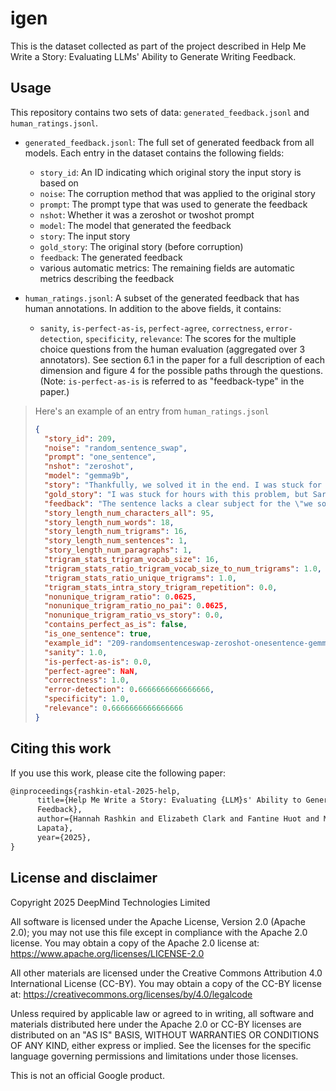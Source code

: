 # igen

This is the dataset collected as part of the project described in Help Me Write
a Story: Evaluating LLMs' Ability to Generate Writing Feedback.

## Usage

This repository contains two sets of data: `generated_feedback.jsonl` and `human_ratings.jsonl`.

- `generated_feedback.jsonl`: The full set of generated feedback from all
  models. Each entry in the dataset contains the following fields:
    - `story_id`: An ID indicating which original story the input story is based
    on
    - `noise`: The corruption method that was applied to the original story
    - `prompt`: The prompt type that was used to generate the feedback
    - `nshot`: Whether it was a zeroshot or twoshot prompt
    - `model`: The model that generated the feedback
    - `story`: The input story
    - `gold_story`: The original story (before corruption)
    - `feedback`: The generated feedback
    - various automatic metrics: The remaining fields are automatic metrics describing the feedback

- `human_ratings.jsonl`: A subset of the generated feedback that has human annotations. In addition to the above fields, it contains:
    - `sanity`, `is-perfect-as-is`, `perfect-agree`, `correctness`, `error-detection`, `specificity`, `relevance`: The scores for the multiple choice questions from the human evaluation (aggregated over 3 annotators). See section 6.1 in the paper for a full description of each dimension and figure 4 for the possible paths through the questions. (Note: `is-perfect-as-is` is referred to as "feedback-type" in the paper.)
    <!--- - `free_resp`: A list with the human-authored feedback for the story from each annotator --->

> Here's an example of an entry from `human_ratings.jsonl`
> ```json
> {
>   "story_id": 209,
>   "noise": "random_sentence_swap",
>   "prompt": "one_sentence",
>   "nshot": "zeroshot",
>   "model": "gemma9b",
>   "story": "Thankfully, we solved it in the end. I was stuck for hours with this problem, but Sarah came by, and we could brainstorm together.",
>   "gold_story": "I was stuck for hours with this problem, but Sarah came by, and we could brainstorm together. Thankfully, we solved it in the end.",
>   "feedback": "The sentence lacks a clear subject for the \"we solved it\" action, making it slightly ambiguous.",
>   "story_length_num_characters_all": 95,
>   "story_length_num_words": 18,
>   "story_length_num_trigrams": 16,
>   "story_length_num_sentences": 1,
>   "story_length_num_paragraphs": 1,
>   "trigram_stats_trigram_vocab_size": 16,
>   "trigram_stats_ratio_trigram_vocab_size_to_num_trigrams": 1.0,
>   "trigram_stats_ratio_unique_trigrams": 1.0,
>   "trigram_stats_intra_story_trigram_repetition": 0.0,
>   "nonunique_trigram_ratio": 0.0625,
>   "nonunique_trigram_ratio_no_pai": 0.0625,
>   "nonunique_trigram_ratio_vs_story": 0.0,
>   "contains_perfect_as_is": false,
>   "is_one_sentence": true,
>   "example_id": "209-randomsentenceswap-zeroshot-onesentence-gemma9b",
>   "sanity": 1.0,
>   "is-perfect-as-is": 0.0,
>   "perfect-agree": NaN,
>   "correctness": 1.0,
>   "error-detection": 0.6666666666666666,
>   "specificity": 1.0,
>   "relevance": 0.6666666666666666
> }
> ```

## Citing this work

If you use this work, please cite the following paper:

```latex
@inproceedings{rashkin-etal-2025-help,
      title={Help Me Write a Story: Evaluating {LLM}s' Ability to Generate Writing
      Feedback},
      author={Hannah Rashkin and Elizabeth Clark and Fantine Huot and Mirella
      Lapata},
      year={2025},
}
```

## License and disclaimer

Copyright 2025 DeepMind Technologies Limited

All software is licensed under the Apache License, Version 2.0 (Apache 2.0);
you may not use this file except in compliance with the Apache 2.0 license.
You may obtain a copy of the Apache 2.0 license at:
https://www.apache.org/licenses/LICENSE-2.0

All other materials are licensed under the Creative Commons Attribution 4.0
International License (CC-BY). You may obtain a copy of the CC-BY license at:
https://creativecommons.org/licenses/by/4.0/legalcode

Unless required by applicable law or agreed to in writing, all software and
materials distributed here under the Apache 2.0 or CC-BY licenses are
distributed on an "AS IS" BASIS, WITHOUT WARRANTIES OR CONDITIONS OF ANY KIND,
either express or implied. See the licenses for the specific language governing
permissions and limitations under those licenses.

This is not an official Google product.
